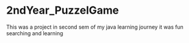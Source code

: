 # 2ndYear_PuzzelGame
This was a project in second sem of my java learning journey it was fun searching and learning
